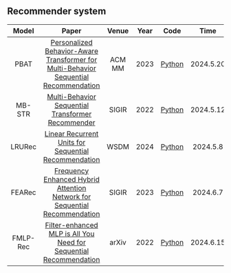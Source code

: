 

<!--
**2023201123/2023201123** is a ✨ _special_ ✨ repository because its `README.md` (this file) appears on your GitHub profile.

Here are some ideas to get you started:

- 🔭 I’m currently working on ...
- 🌱 I’m currently learning ...
- 👯 I’m looking to collaborate on ...
- 🤔 I’m looking for help with ...
- 💬 Ask me about ...
- 📫 How to reach me: ...
- 😄 Pronouns: ...
- ⚡ Fun fact: ...
-->


<!-- 其他内容 -->  
  <!--
## 论文
  

  
| 题目        | 来源        | 链接        | 复现代码        |  
| ---------- | ---------- | ---------- | ------------- |  
| Linear Recurrent Units for Sequential Recommendation | WSDM ’24 | https://doi.org/10.1145/3616855.3635760 | 单元格数据8 |  
| Multi-Behavior Sequential Transformer Recommender | SIGIR ’22 | https://dl.acm.org/doi/10.1145/3477495.3532023 | mb-str-main |  
| 单元格数据5 | 单元格数据6 | 单元格数据7 | 单元格数据8 |  

-->

## Recommender system

| Model | Paper | Venue | Year | Code | Time |
| :---: | :---: | :---: | :--: | :--: | :--: |
| PBAT  | [Personalized Behavior-Aware Transformer for Multi-Behavior Sequential Recommendation](https://dl.acm.org/doi/10.1145/3581783.3611723)      |  ACM MM  | 2023     | [Python](https://github.com/2023201123/PBAT/tree/main)     |    2024.5.20  |
| MB-STR  | [Multi-Behavior Sequential Transformer Recommender](https://dl.acm.org/doi/10.1145/3477495.3532023)      |   SIGIR    | 2022     | [Python](https://github.com/2023201123/mb-str1)     |    2024.5.12  |
| LRURec | [Linear Recurrent Units for Sequential Recommendation](https://dl.acm.org/doi/10.1145/3477495.3532023)      |   WSDM    | 2024    | [Python](https://github.com/yuanenming/mb-str?tab=Apache-2.0-1-ov-file)     |    2024.5.8  |
| FEARec | [Frequency Enhanced Hybrid Attention Network for Sequential Recommendation](https://dl.acm.org/doi/10.1145/3477495.3532023)      |   SIGIR    | 2023    | [Python](https://github.com/2023201123/FEARec)     |    2024.6.7  |
| FMLP-Rec | [Filter-enhanced MLP is All You Need for Sequential Recommendation](https://dl.acm.org/doi/10.1145/3477495.3532023)      |   arXiv    | 2022    | [Python](https://github.com/RUCAIBox/FMLP-Rec)     |    2024.6.15  |





  
